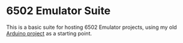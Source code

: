 # 6502 Emulator Suite
This is a basic suite for hosting 6502 Emulator projects, using my old [Arduino project](https://hackaday.io/project/7488-arduino-based-apple-i-emulator) as a starting point.